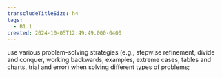 ```yaml
---
transcludeTitleSize: h4
tags:
  - B1.1
created: 2024-10-05T12:49:49.000-0400
---
```

use various problem-solving strategies (e.g., stepwise refinement, divide and conquer, working backwards, examples, extreme cases, tables and charts, trial and error) when solving different types of problems;